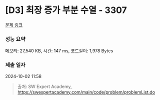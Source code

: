 # [D3] 최장 증가 부분 수열 - 3307 

[문제 링크](https://swexpertacademy.com/main/code/problem/problemDetail.do?contestProbId=AWBOKg-a6l0DFAWr) 

### 성능 요약

메모리: 27,540 KB, 시간: 147 ms, 코드길이: 1,978 Bytes

### 제출 일자

2024-10-02 11:58



> 출처: SW Expert Academy, https://swexpertacademy.com/main/code/problem/problemList.do